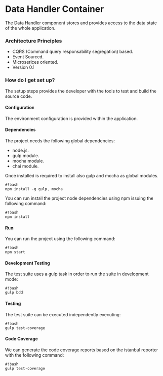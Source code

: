 # Data Handler Container #

The Data Handler component stores and provides access to the data state of the whole application.

### Architecture Principles ###

* CQRS (Command query responsability segregation) based.
* Event Sourced.
* Microserices oriented.
* Version 0.1

### How do I get set up? ###

The setup steps provides the developer with the tools to test and build the source code.

#### Configuration ####
The environment configuration is provided within the application. 

#### Dependencies ####
The project needs the following global dependencies:

* node.js.
* gulp module.
* mocha module.
* chai module.

Once installed is required to install also gulp and mocha as global modules.

```
#!bash
npm install -g gulp, mocha
```

You can run install the project node dependencies using npm issuing the following command:

```
#!bash
npm install
```

#### Run ####
You can run the project using the following command:

```
#!bash
npm start
```

#### Development Testing ####
The test suite uses a gulp task in order to run the suite in development mode:

```
#!bash
gulp bdd
```

#### Testing ####
The test suite can be executed independently executing:

```
#!bash
gulp test-coverage
```

#### Code Coverage ####
We can generate the code coverage reports based on the istanbul reporter with the following command:

```
#!bash
gulp test-coverage
```